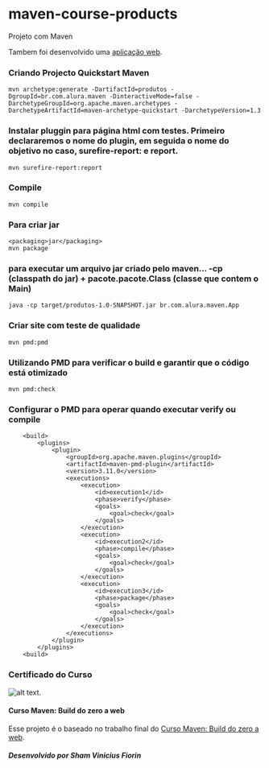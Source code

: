 # maven-course-products
Projeto com Maven

Tambem foi desenvolvido uma [aplicação web](https://github.com/skatesham/webapp-jetty-maven).

### Criando Projecto Quickstart Maven
```mvn archetype:generate -DartifactId=produtos -DgroupId=br.com.alura.maven -DinteractiveMode=false -DarchetypeGroupId=org.apache.maven.archetypes -DarchetypeArtifactId=maven-archetype-quickstart -DarchetypeVersion=1.3```

### Instalar pluggin para página html com testes. Primeiro declararemos o nome do plugin, em seguida o nome do objetivo no caso, surefire-report: e report.
`mvn surefire-report:report`

### Compile
`mvn compile`

### Para criar jar
``` <packaging>jar</packaging> ```  
`mvn package`

### para executar um arquivo jar criado pelo maven... -cp (classpath do jar) + pacote.pacote.Class (classe que contem o Main)
`java -cp target/produtos-1.0-SNAPSHOT.jar br.com.alura.maven.App`

### Criar site com teste de qualidade
`mvn pmd:pmd`

### Utilizando PMD para verificar o build e garantir que o código está otimizado
`mvn pmd:check`

### Configurar o PMD para operar quando executar verify ou compile
```
	<build>
		<plugins>
			<plugin>
				<groupId>org.apache.maven.plugins</groupId>
				<artifactId>maven-pmd-plugin</artifactId>
				<version>3.11.0</version>
				<executions>
					<execution>
						<id>execution1</id>
						<phase>verify</phase>
						<goals>
							<goal>check</goal>
						</goals>
					</execution>
					<execution>
						<id>execution2</id>
						<phase>compile</phase>
						<goals>
							<goal>check</goal>
						</goals>
					</execution>
					<execution>
						<id>execution3</id>
						<phase>package</phase>
						<goals>
							<goal>check</goal>
						</goals>
					</execution>
				</executions>
			</plugin>
		</plugins>
    <build>
  ```
    
### Certificado do Curso
![alt text](https://raw.githubusercontent.com/skatesham/webapp-jetty-maven/master/src/main/webapp/stati/img/certificado.png).

#### Curso Maven: Build do zero a web
Esse projeto é o baseado no trabalho final do [Curso Maven: Build do zero a web](https://cursos.alura.com.br/course/maven-build-do-zero-a-web).

##### Desenvolvido por Sham Vinicius Fiorin

